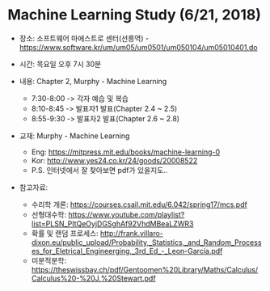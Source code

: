 # Machine Learning Study (6/21, 2018)
- 장소: 소프트웨어 마에스트로 센터(선릉역) - https://www.software.kr/um/um05/um0501/um050104/um05010401.do
- 시간: 목요일 오후 7시 30분

- 내용: Chapter 2, Murphy - Machine Learning
	+ 7:30-8:00 -> 각자 예습 및 복습
	+ 8:10-8:45 -> 발표자1 발표(Chapter 2.4 ~ 2.5)
	+ 8:55-9:30 -> 발표자2 발표(Chapter 2.6 ~ 2.8)

- 교재: Murphy - Machine Learning
	+ Eng: https://mitpress.mit.edu/books/machine-learning-0
	+ Kor: http://www.yes24.co.kr/24/goods/20008522
	+ P.S. 인터넷에서 잘 찾아보면 pdf가 있을지도..

- 참고자료: 
	+ 수리학 개론: https://courses.csail.mit.edu/6.042/spring17/mcs.pdf
	+ 선형대수학: https://www.youtube.com/playlist?list=PLSN_PltQeOyjDGSghAf92VhdMBeaLZWR3
	+ 확률 및 랜덤 프로세스: http://frank.villaro-dixon.eu/public_upload/Probability,_Statistics,_and_Random_Processes_for_Eletrical_Engineerging,_3rd_Ed_-_Leon-Garcia.pdf
	+ 미분적분학: https://theswissbay.ch/pdf/Gentoomen%20Library/Maths/Calculus/Calculus%20-%20J.%20Stewart.pdf
